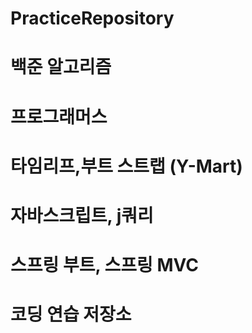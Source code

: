 # PracticeRepository
# 백준 알고리즘
# 프로그래머스
# 타임리프,부트 스트랩 (Y-Mart)
# 자바스크립트, j쿼리
# 스프링 부트, 스프링 MVC
# 코딩 연습 저장소